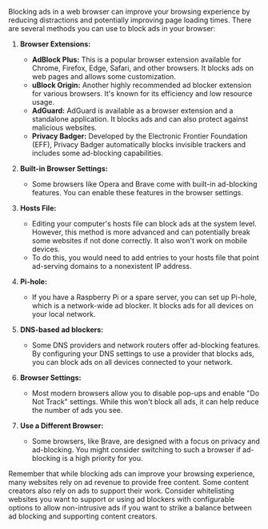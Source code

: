 Blocking ads in a web browser can improve your browsing experience by reducing distractions and potentially improving page loading times. There are several methods you can use to block ads in your browser:

1. **Browser Extensions:**
   - **AdBlock Plus:** This is a popular browser extension available for Chrome, Firefox, Edge, Safari, and other browsers. It blocks ads on web pages and allows some customization.
   - **uBlock Origin:** Another highly recommended ad blocker extension for various browsers. It's known for its efficiency and low resource usage.
   - **AdGuard:** AdGuard is available as a browser extension and a standalone application. It blocks ads and can also protect against malicious websites.
   - **Privacy Badger:** Developed by the Electronic Frontier Foundation (EFF), Privacy Badger automatically blocks invisible trackers and includes some ad-blocking capabilities.

2. **Built-in Browser Settings:**
   - Some browsers like Opera and Brave come with built-in ad-blocking features. You can enable these features in the browser settings.

3. **Hosts File:**
   - Editing your computer's hosts file can block ads at the system level. However, this method is more advanced and can potentially break some websites if not done correctly. It also won't work on mobile devices.
   - To do this, you would need to add entries to your hosts file that point ad-serving domains to a nonexistent IP address.

4. **Pi-hole:**
   - If you have a Raspberry Pi or a spare server, you can set up Pi-hole, which is a network-wide ad blocker. It blocks ads for all devices on your local network.

5. **DNS-based ad blockers:**
   - Some DNS providers and network routers offer ad-blocking features. By configuring your DNS settings to use a provider that blocks ads, you can block ads on all devices connected to your network.

6. **Browser Settings:**
   - Most modern browsers allow you to disable pop-ups and enable "Do Not Track" settings. While this won't block all ads, it can help reduce the number of ads you see.

7. **Use a Different Browser:**
   - Some browsers, like Brave, are designed with a focus on privacy and ad-blocking. You might consider switching to such a browser if ad-blocking is a high priority for you.

Remember that while blocking ads can improve your browsing experience, many websites rely on ad revenue to provide free content. Some content creators also rely on ads to support their work. Consider whitelisting websites you want to support or using ad blockers with configurable options to allow non-intrusive ads if you want to strike a balance between ad blocking and supporting content creators.